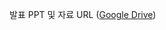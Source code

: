 발표 PPT 및 자료 URL
([Google Drive](https://drive.google.com/drive/u/0/folders/1Cx0Ltr_4dD6JdfOpaHdXjI_fFmDZfOwK))

